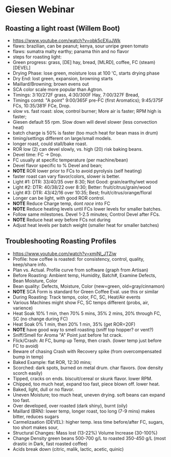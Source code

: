 
# Giesen Webinar

## Roasting a light roast (Willem Boot)

 - https://www.youtube.com/watch?v=obk5cEXuJWk
 - flaws: brazilian, can be peanut; kenya, sour unripe green tomato
 - flaws: sumatra malty earthy; panama thin and no flavor
 - steps for roasting light:
 - Green progress: grass, [DE] hay, bread, [MLRD], coffee, FC (steam) [DEVEL]
 - Drying Phase: lose green, moisture loss at 100 'C, starts drying phase
 - Dry End: lost green, expansion, browning starts
 - Maillard/Browning; brown evens out
 - SCA color scale more popular than Agtron.
 - Timings: 3:10/272F grass, 4:30/300F Hay, 7:00/327F Bread,
 - Timings contd: "A point" 9:00/365F pre-FC (first Aromatics); 9:45/375F FCs, 10:35/381F FCe, Drop.
 - slow vs. fast roast: slow, control burner; More air is faster; RPM high is faster;
 - Giesen default 55 rpm.  Slow down will devel slower (less convection heat)
 - batch charge is 50% is faster (too much heat for bean mass in drum)
 - timing/settings different on large/small models.
 - longer roast, could stall/bake roast.
 - ROR low (2) can devel slowly, vs. high (20) risk baking beans.
 - Devel time: FC -> Drop.
 - FC usually at specific temperature (per machine/bean)
 - Devel flavor specific to % Devel and bean;
 - **NOTE** ROR lower prior to FCs to avoid pyrolysis (self heating)
 - faster roast can vary flavor/colors, slower is better.
 - Light #1: DTR: 33/40/35  over 8:30; Not Good: grain/earthy/wet wood
 - Light #2: DTR: 40/38/22  over 8:30; Better: fruit/citrus/grain/wood
 - Light #3: DTR: 43/42/16  over 10:35; Best; fruit/citrus/orange/floral
 - Longer can be light, with good ROR control.
 - **NOTE** Reduce Charge temp, dont *race* into FC
 - **NOTE** Reduce heating levels until FCs lower levels for smaller batches.
 - Follow same milestones. Devel 1-2.5 minutes; Control Devel after FCs.
 - **NOTE** Reduce heat *way* before FCs not during
 - Adjust heat levels per batch weight (smaller heat for smaller batches)

## Troubleshooting Roasting Profiles
 - https://www.youtube.com/watch?v=xmiNl_JTZiw
 - Profile: how coffee is roasted: for consistency, control, quality, keep/share info.
 - Plan vs. Actual.  Profile curve from software (graph from Artisan)
 - Before Roasting: Ambient temp, Humidity, Batch#, Examine Defects, Bean Moisture, Color
 - Bean quality: Defects, Moisture, Color (new=green, old=gray/cinnamon)
 - **NOTE** SCA Form is standard for Green Coffee Eval. use this or similar
 - During Roasting: Track temps, color, FC, SC, Heat/Air events
 - Various Machines might show FC, SC temps different (probs, air, varience)
 - Heat Soak 10% 1 min, then 70% 5 mins, 35% 2 mins, 20% through FC, SC (no change during FC)
 - Heat Soak 0% 1 min, then 20% 1 min, 35% (get ROR=20F)
 - **NOTE** have good way to smell roasting (sniff top hopper? or vent?)
 - Sniff/Smell for Aroma "A" Point just before 1st crack.
 - Flick/Crash: At FC, bump up Temp, then crash. (lower temp just before FC to avoid)
 - Beware of chasing Crash with Recovery spike (from overcompensated bump in temp)
 - Baked Example:  flat ROR, 12:30 mins;
 - Scorched: dark spots, burned on metal drum. char flavors. (low density scorch easily)
 - Tipped, cracks on ends. biscuit/cereal or skunk flavor. lower RPM.
 - Chipped, too much heat, expand too fast, piece blown off.  lower heat.
 - Baked, light, dull or no flavor.
 - Uneven Moisture;  too much heat, uneven drying. soft beans can expand too fast.
 - Over developed, over roasted (dark shiny), burnt (oily)
 - Maillard (BRN): lower temp, longer roast, too long (7-9 mins) makes bitter, reduces sugars
 - Carmelizaation (DEVEL): higher temp. less time before/after FC, sugars, too short makes sour,
 - Structural Changes: Mass lost (13-22%) Volume Increase (30-100%)
 - Change Density green beans 500-700 g/L to roasted 350-450 g/L (most drastic in Dark, fast roasted coffee)
 - Acids break down (citric, malik, lactic, acetic, quinic)









